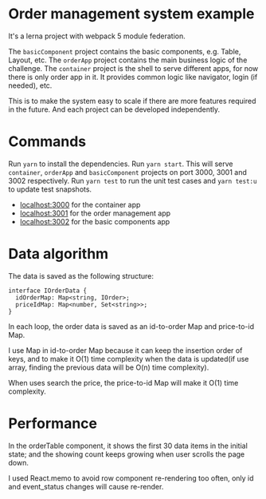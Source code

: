 # Order management system example

It's a lerna project with webpack 5 module federation. 

The `basicComponent` project contains the basic components, e.g. Table, Layout, etc.
The `orderApp` project contains the main business logic of the challenge.
The `container` project is the shell to serve different apps, for now there is only order app in it. It provides common logic like navigator, login (if needed), etc.

This is to make the system easy to scale if there are more features required in the future. And each project can be developed independently.

# Commands

Run `yarn` to install the dependencies.
Run `yarn start`. This will serve `container`, `orderApp` and `basicComponent` projects on port 3000, 3001 and 3002 respectively.
Run `yarn test` to run the unit test cases and `yarn test:u` to update test snapshots.

- [localhost:3000](http://localhost:3000/) for the container app
- [localhost:3001](http://localhost:3001/) for the order management app
- [localhost:3002](http://localhost:3002/) for the basic components app

# Data algorithm

The data is saved as the following structure:

```
interface IOrderData {
  idOrderMap: Map<string, IOrder>;
  priceIdMap: Map<number, Set<string>>;
}
```

In each loop, the order data is saved as an id-to-order Map and price-to-id Map.

I use Map in id-to-order Map because it can keep the insertion order of keys, and to make it O(1) time complexity when the data is updated(if use array, finding the previous data will be O(n) time complexity). 

When uses search the price, the price-to-id Map will make it O(1) time complexity.

# Performance

In the orderTable component, it shows the first 30 data items in the initial state; and the showing count keeps growing when user scrolls the page down. 

I used React.memo to avoid row component re-rendering too often, only id and event_status changes will cause re-render. 
